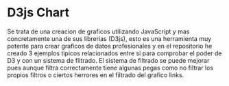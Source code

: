 # D3js Chart

Se trata de una creacion de graficos utilizando JavaScript y mas concretamente una de sus librerias (D3js), esto es una herramienta muy potente para crear graficos de datos profesionales y en el repositorio he creado 3 ejemplos tipicos relacionados entre si para comprobar el poder de D3 y con un sistema de filtrado. El sistema de filtrado se puede mejorar pues aunque filtra correctamente tiene algunas pegas como no filtrar los propios filtros o ciertos herrores en el filtrado del grafico links.